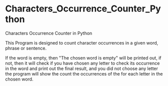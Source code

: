 # Characters_Occurrence_Counter_Python
Characters Occurrence Counter in Python

This Program is designed to count character occurrences in a given word, phrase or sentence.

If the word is empty, then "The chosen word is empty" will be printed out, if not, then it will check if you have chosen any letter to check its occurrence in the word and print out the final result, and you did not choose any letter the program will show the count the occurrences of the for each letter in the chosen word.
